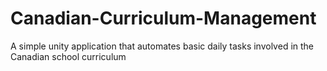 # Canadian-Curriculum-Management
A simple unity application that automates basic daily tasks involved in the Canadian school curriculum
